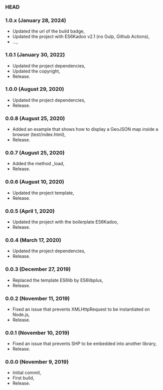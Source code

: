 ### HEAD

### 1.0.x (January 28, 2024)

  * Updated the url of the build badge,
  * Updated the project with ES6Kadoo v2.1 (no Gulp, Github Actions),
  * ...,


### 1.0.1 (January 30, 2022)

  * Updated the project dependencies,
  * Updated the copyright,
  * Release.


### 1.0.0 (August 29, 2020)

  * Updated the project dependencies,
  * Release.


### 0.0.8 (August 25, 2020)

  * Added an example that shows how to display a GeoJSON map inside a browser (test/index.html),
  * Release.


### 0.0.7 (August 25, 2020)

  * Added the method _load,
  * Release.


### 0.0.6 (August 10, 2020)

  * Updated the project template,
  * Release.


### 0.0.5 (April 1, 2020)

  * Updated the project with the boilerplate ES6Kadoo,
  * Release.


### 0.0.4 (March 17, 2020)

  * Updated the project dependencies,
  * Release.


### 0.0.3 (December 27, 2019)

  * Replaced the template ES6lib by ES6libplus,
  * Release.


### 0.0.2 (November 11, 2019)

  * Fixed an issue that prevents XMLHttpRequest to be instantiated on Node.js,
  * Release.


### 0.0.1 (November 10, 2019)

  * Fixed an issue that prevents SHP to be embedded into another library,
  * Release.


### 0.0.0 (November 9, 2019)

  * Initial commit,
  * First build,
  * Release.
